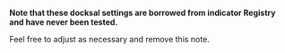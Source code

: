 **Note that these docksal settings are borrowed from indicator Registry and have
never been tested.**

Feel free to adjust as necessary and remove this note.
